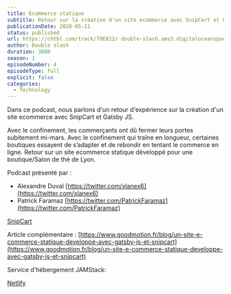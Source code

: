 ```yaml
---
title: Ecommerce statique
subtitle: Retour sur la création d'un site ecommerce avec SnipCart et Gatsby JS
publicationDate: 2020-05-11
status: published
url: https://chtbl.com/track/79E812/ double-slash.ams3.digitaloceanspaces.com/DS_004_ecommerce_statique.mp3
author: Double slash
duration: 3880
season: 1
episodeNumber: 4
episodeType: full
explicit: false
categories:
  - Technology
---
```


Dans ce podcast, nous parlons d'un retour d'expérience sur la création d'un site ecommerce avec SnipCart et Gatsby JS.

Avec le confinement, les commerçants ont dû fermer leurs portes subitement mi-mars. Avec le confinement qui traîne en longueur, certaines boutiques essayent de s’adapter et de rebondir en tentant le commerce en ligne.
Retour sur un site ecommerce statique développé pour une boutique/Salon de thé de Lyon.

Podcast présenté par :  
- Alexandre Duval [https://twitter.com/xlanex6](https://twitter.com/xlanex6)	
- Patrick Faramaz [https://twitter.com/PatrickFaramaz](https://twitter.com/PatrickFaramaz)

[SnipCart](https://snipcart.com/)

Article complémentaire :
[https://www.goodmotion.fr/blog/un-site-e-commerce-statique-developpe-avec-gatsby-js-et-snipcart](https://www.goodmotion.fr/blog/un-site-e-commerce-statique-developpe-avec-gatsby-js-et-snipcart)


Service d'hébergement JAMStack:

[Netlify](https://www.netlify.com/)

